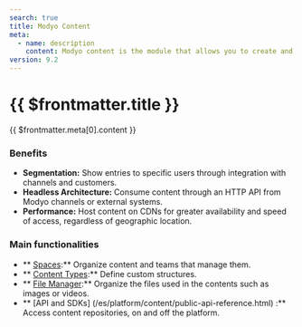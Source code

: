 ```yaml
---
search: true
title: Modyo Content
meta:
  - name: description
    content: Modyo content is the module that allows you to create and manage dynamic content repositories called spaces. In a space you can create posts, segmented by content types. The type of content defines the basic structure, with its requirements and validations to publish an entry.
version: 9.2
---
```


# {{ $frontmatter.title }}

{{ $frontmatter.meta[0].content }}

### Benefits
- **Segmentation:** Show entries to specific users through integration with channels and customers.
- **Headless Architecture:** Consume content through an HTTP API from Modyo channels or external systems.
- **Performance:** Host content on CDNs for greater availability and speed of access, regardless of geographic location.

### Main functionalities

- ** [Spaces](/en/platform/content/spaces.html):** Organize content and teams that manage them.
- ** [Content Types](/en/platform/content/types.html):** Define custom structures.
- ** [File Manager](/en/platform/content/asset-manager.html):** Organize the files used in the contents such as images or videos.
- ** [API and SDKs] (/es/platform/content/public-api-reference.html) :** Access content repositories, on and off the platform.
